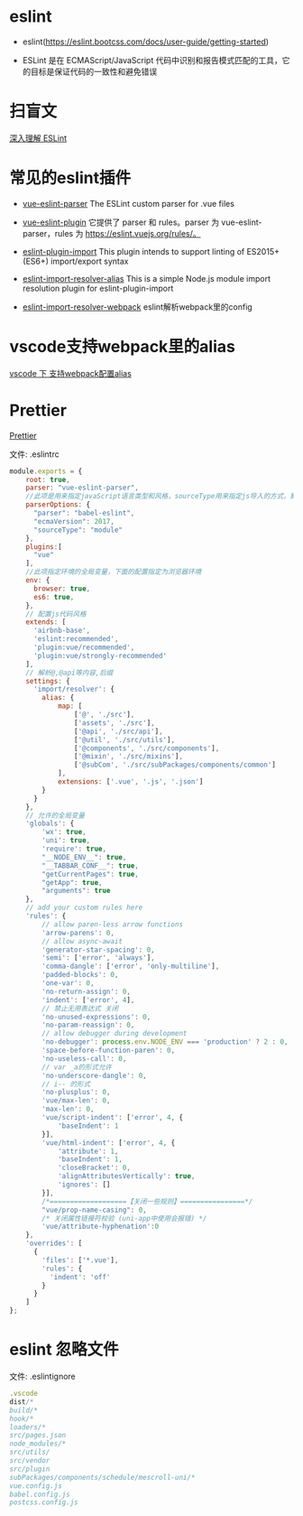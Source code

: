 # eslint

- eslint(https://eslint.bootcss.com/docs/user-guide/getting-started)

- ESLint 是在 ECMAScript/JavaScript 代码中识别和报告模式匹配的工具，它的目标是保证代码的一致性和避免错误


# 扫盲文
[深入理解 ESLint](https://segmentfault.com/a/1190000019896962)

# 常见的eslint插件

- [vue-eslint-parser](https://www.npmjs.com/package/vue-eslint-parser) The ESLint custom parser for .vue files

- [vue-eslint-plugin](https://eslint.vuejs.org/) 它提供了 parser 和 rules。parser 为 vue-eslint-parser，rules 为 https://eslint.vuejs.org/rules/。

- [eslint-plugin-import](https://www.npmjs.com/package/eslint-plugin-import) This plugin intends to support linting of ES2015+ (ES6+) import/export syntax

- [eslint-import-resolver-alias](https://www.npmjs.com/package/eslint-import-resolver-alias) This is a simple Node.js module import resolution plugin for eslint-plugin-import

- [eslint-import-resolver-webpack](https://www.npmjs.com/package/eslint-import-resolver-webpack) eslint解析webpack里的config

# vscode支持webpack里的alias
[vscode 下 支持webpack配置alias](https://www.jianshu.com/p/9e853a9ea7fc)

# Prettier

[Prettier](https://prettier.io/docs/en/index.html)

文件: .eslintrc
```js
module.exports = {
    root: true,
    parser: "vue-eslint-parser",
    //此项是用来指定javaScript语言类型和风格，sourceType用来指定js导入的方式，默认是script，此处设置为module，指某块导入方式
    parserOptions: {
      "parser": "babel-eslint",
      "ecmaVersion": 2017,
      "sourceType": "module"
    },
    plugins:[
      "vue"
    ],
    //此项指定环境的全局变量，下面的配置指定为浏览器环境
    env: {
      browser: true,
      es6: true,
    },
    // 配置js代码风格
    extends: [
      'airbnb-base',
      'eslint:recommended',
      'plugin:vue/recommended', 
      'plugin:vue/strongly-recommended'
    ],
    // 解析@,@api等内容,后缀
    settings: {
      'import/resolver': {
        alias: {
            map: [
                ['@', './src'],
                ['assets', './src'],
                ['@api', './src/api'],
                ['@util', './src/utils'],
                ['@components', './src/components'],
                ['@mixin', './src/mixins'],
                ['@subCom', './src/subPackages/components/common']
            ],
            extensions: ['.vue', '.js', '.json']
        }
      }
    },
    // 允许的全局变量
    'globals': {
        'wx': true,
        'uni': true,
        'require': true,
        "__NODE_ENV__": true,
        "__TABBAR_CONF__": true,
        "getCurrentPages": true,
        "getApp": true,
        "arguments": true
    },
    // add your custom rules here
    'rules': {
        // allow paren-less arrow functions
        'arrow-parens': 0,
        // allow async-await
        'generator-star-spacing': 0,
        'semi': ['error', 'always'],
        'comma-dangle': ['error', 'only-multiline'],
        'padded-blocks': 0,
        'one-var': 0,
        'no-return-assign': 0,
        'indent': ['error', 4],
        // 禁止无用表达式 关闭
        'no-unused-expressions': 0,
        'no-param-reassign': 0,
        // allow debugger during development
        'no-debugger': process.env.NODE_ENV === 'production' ? 2 : 0,
        'space-before-function-paren': 0,
        'no-useless-call': 0,
        // var _a的形式允许
        'no-underscore-dangle': 0,
        // i-- 的形式
        'no-plusplus': 0,
        'vue/max-len': 0,
        'max-len': 0,
        'vue/script-indent': ['error', 4, {
            'baseIndent': 1
        }],
        'vue/html-indent': ['error', 4, {
            'attribute': 1,
            'baseIndent': 1,
            'closeBracket': 0,
            'alignAttributesVertically': true,
            'ignores': []
        }],
        /*===================【关闭一些规则】================*/
        "vue/prop-name-casing": 0,
        /* 关闭属性链接符校验 (uni-app中使用会报错) */
        'vue/attribute-hyphenation':0
    },
    'overrides': [
      {
        'files': ['*.vue'],
        'rules': {
          'indent': 'off'
        }
      }
    ]
};
```

# eslint 忽略文件

文件: .eslintignore
```js
.vscode
dist/*
build/*
hook/*
loaders/*
src/pages.json
node_modules/*
src/utils/
src/vendor
src/plugin
subPackages/components/schedule/mescroll-uni/*
vue.config.js
babel.config.js
postcss.config.js
```
